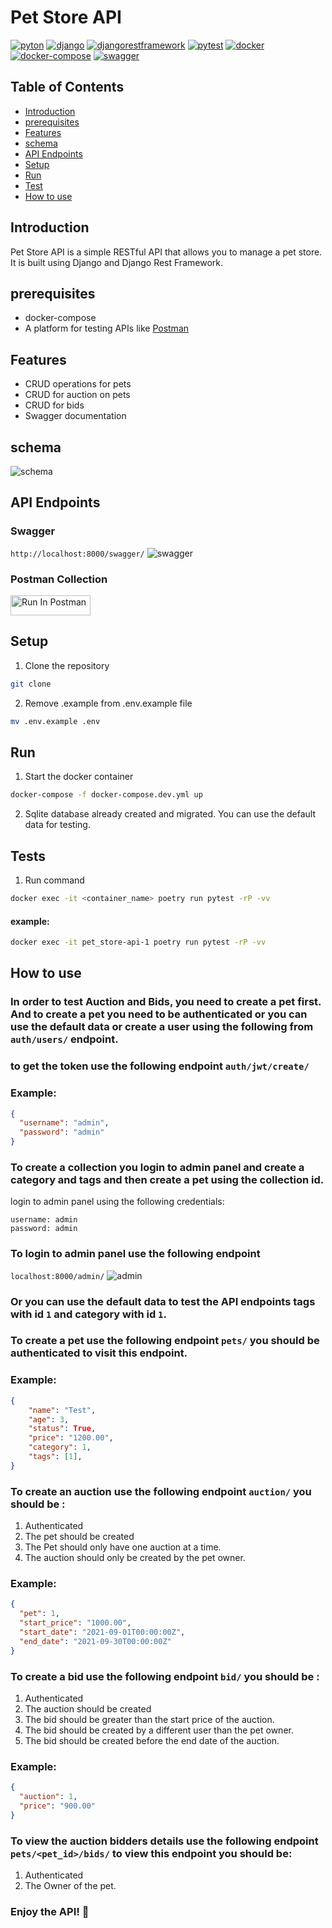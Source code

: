 

# Pet Store API

[![pyton](https://img.shields.io/badge/python-latest-blue.svg)](https://www.python.org/downloads/release/python-370/)
[![django](https://img.shields.io/badge/django-latest-blue.svg)](https://www.djangoproject.com/)
[![djangorestframework](https://img.shields.io/badge/djangorestframework-3.10.3-blue.svg)](https://www.django-rest-framework.org/)
[![pytest](https://img.shields.io/badge/pytest-latest-blue.svg)](https://docs.pytest.org/en/latest/)
[![docker](https://img.shields.io/badge/docker-latest-blue.svg)](https://www.docker.com/)
[![docker-compose](https://img.shields.io/badge/docker--compose-latest-blue.svg)](https://docs.docker.com/compose/)
[![swagger](https://img.shields.io/badge/swagger-2.0-blue.svg)](https://swagger.io/)

## Table of Contents

- [Introduction](#introduction)
- [prerequisites](#prerequisites)
- [Features](#features)
- [schema](#schema)
- [API Endpoints](#api-endpoints)
- [Setup](#setup)
- [Run](#run)
- [Test](#test)
- [How to use](#how-to-use)

## Introduction

Pet Store API is a simple RESTful API that allows you to manage a pet store. It is built using Django and Django Rest Framework.

## prerequisites

- docker-compose
- A platform for testing APIs like [Postman](https://www.postman.com/downloads/)

## Features

- CRUD operations for pets
- CRUD for auction on pets
- CRUD for bids
- Swagger documentation

## schema

![schema](/documentation/database_schema.png)

## API Endpoints

### Swagger

`http://localhost:8000/swagger/`
![swagger](/documentation/swagger_screenshot.png)

### Postman Collection

[<img src="https://run.pstmn.io/button.svg" alt="Run In Postman" style="width: 128px; height: 32px;">](https://god.gw.postman.com/run-collection/18601695-2e022495-e940-467c-8679-6998f055ca06?action=collection%2Ffork&source=rip_markdown&collection-url=entityId%3D18601695-2e022495-e940-467c-8679-6998f055ca06%26entityType%3Dcollection%26workspaceId%3Da7bf3bf5-053c-4fc7-af81-3acef1db61f8)

## Setup

1. Clone the repository

```bash
git clone
```

2. Remove .example from .env.example file

```bash
mv .env.example .env
```

## Run

1. Start the docker container

```bash
docker-compose -f docker-compose.dev.yml up
```

2. Sqlite database already created and migrated. You can use the default data for testing.

## Tests

1. Run command

```bash
docker exec -it <container_name> poetry run pytest -rP -vv
```

#### example:

```bash
docker exec -it pet_store-api-1 poetry run pytest -rP -vv
```

## How to use

### In order to test Auction and Bids, you need to create a pet first. And to create a pet you need to be authenticated or you can use the default data or create a user using the following from `auth/users/` endpoint.

### to get the token use the following endpoint `auth/jwt/create/`

### Example:

```json
{
  "username": "admin",
  "password": "admin"
}
```

### To create a collection you login to admin panel and create a category and tags and then create a pet using the collection id.

login to admin panel using the following credentials:

```
username: admin
password: admin
```

### To login to admin panel use the following endpoint

`localhost:8000/admin/`
![admin](/documentation/django_admin_screenshot.png)

### Or you can use the default data to test the API endpoints tags with id `1` and category with id `1`.

### To create a pet use the following endpoint `pets/` you should be authenticated to visit this endpoint.

### Example:

```json
{
    "name": "Test",
    "age": 3,
    "status": True,
    "price": "1200.00",
    "category": 1,
    "tags": [1],
}
```

### To create an auction use the following endpoint `auction/` you should be :

1. Authenticated
2. The pet should be created
3. The Pet should only have one auction at a time.
4. The auction should only be created by the pet owner.

### Example:

```json
{
  "pet": 1,
  "start_price": "1000.00",
  "start_date": "2021-09-01T00:00:00Z",
  "end_date": "2021-09-30T00:00:00Z"
}
```

### To create a bid use the following endpoint `bid/` you should be :

1. Authenticated
2. The auction should be created
3. The bid should be greater than the start price of the auction.
4. The bid should be created by a different user than the pet owner.
5. The bid should be created before the end date of the auction.

### Example:

```json
{
  "auction": 1,
  "price": "900.00"
}
```

### To view the auction bidders details use the following endpoint `pets/<pet_id>/bids/` to view this endpoint you should be:

1. Authenticated
2. The Owner of the pet.

### Enjoy the API! 🎉

```

```

